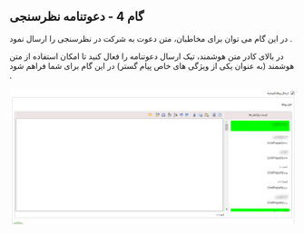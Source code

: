 ﻿## گام 4 - دعوتنامه نظرسنجی



در این گام می توان برای مخاطبان، متن دعوت به شرکت در نظرسنجی را ارسال نمود .

در بالای کادر متن هوشمند، تیک ارسال دعوتنامه را فعال کنید تا امکان استفاده از متن هوشمند (به عنوان یکی از ویژگی های خاص پیام گستر) در این گام برای شما فراهم شود .

![](advertising-nazarsanji-5.png)

